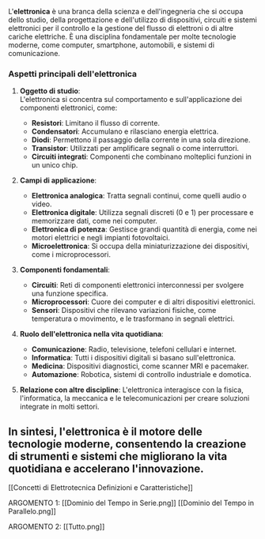L'**elettronica** è una branca della scienza e dell'ingegneria che si occupa dello studio, della progettazione e dell'utilizzo di dispositivi, circuiti e sistemi elettronici per il controllo e la gestione del flusso di elettroni o di altre cariche elettriche. È una disciplina fondamentale per molte tecnologie moderne, come computer, smartphone, automobili, e sistemi di comunicazione.

### **Aspetti principali dell'elettronica**

1. **Oggetto di studio**:  
    L'elettronica si concentra sul comportamento e sull'applicazione dei componenti elettronici, come:
    
    - **Resistori**: Limitano il flusso di corrente.
    - **Condensatori**: Accumulano e rilasciano energia elettrica.
    - **Diodi**: Permettono il passaggio della corrente in una sola direzione.
    - **Transistor**: Utilizzati per amplificare segnali o come interruttori.
    - **Circuiti integrati**: Componenti che combinano molteplici funzioni in un unico chip.
2. **Campi di applicazione**:
    
    - **Elettronica analogica**: Tratta segnali continui, come quelli audio o video.
    - **Elettronica digitale**: Utilizza segnali discreti (0 e 1) per processare e memorizzare dati, come nei computer.
    - **Elettronica di potenza**: Gestisce grandi quantità di energia, come nei motori elettrici e negli impianti fotovoltaici.
    - **Microelettronica**: Si occupa della miniaturizzazione dei dispositivi, come i microprocessori.
3. **Componenti fondamentali**:
    
    - **Circuiti**: Reti di componenti elettronici interconnessi per svolgere una funzione specifica.
    - **Microprocessori**: Cuore dei computer e di altri dispositivi elettronici.
    - **Sensori**: Dispositivi che rilevano variazioni fisiche, come temperatura o movimento, e le trasformano in segnali elettrici.
4. **Ruolo dell'elettronica nella vita quotidiana**:
    
    - **Comunicazione**: Radio, televisione, telefoni cellulari e internet.
    - **Informatica**: Tutti i dispositivi digitali si basano sull'elettronica.
    - **Medicina**: Dispositivi diagnostici, come scanner MRI e pacemaker.
    - **Automazione**: Robotica, sistemi di controllo industriale e domotica.
5. **Relazione con altre discipline**: L'elettronica interagisce con la fisica, l'informatica, la meccanica e le telecomunicazioni per creare soluzioni integrate in molti settori.
    

In sintesi, l'elettronica è il motore delle tecnologie moderne, consentendo la creazione di strumenti e sistemi che migliorano la vita quotidiana e accelerano l'innovazione.
---

[[Concetti di Elettrotecnica Definizioni e Caratteristiche]]


ARGOMENTO 1:
[[Dominio del Tempo in Serie.png]]
[[Dominio del Tempo in Parallelo.png]]

ARGOMENTO 2:
[[Tutto.png]]